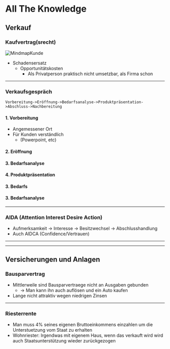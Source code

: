 # All The Knowledge
## Verkauf
### Kaufvertrag(srecht)
![MindmapKunde](Year_2/BWL/resources/MindmapKunde.png)
* Schadensersatz
    - Opportunitätskosten
        * Als Privatperson praktisch nicht umsetzbar, als Firma schon

_________________________

### Verkaufsgespräch
```sequence
Vorbereitung->Eröffnung->Bedarfsanalyse->Produktpräsentation->Abschluss->Nachbereitung
```
#### 1. Vorbereitung
* Angemessener Ort
* Für Kunden verständlich
    - (Powerpoint, etc)

#### 2. Eröffnung
#### 3. Bedarfsanalyse
#### 4. Produktpräsentation
#### 3. Bedarfs
#### 3. Bedarfsanalyse
________________________

### AIDA (Attention Interest Desire Action)
* Aufmerksamkeit -> Interesse -> Besitzwechsel -> Abschlusshandlung
* Auch AIDCA (Confidence/Vertrauen)

________________________
________________________

## Versicherungen und Anlagen

### Bausparvertrag
* Mittlerweile sind Bausparvertraege nicht an Ausgaben gebunden  
    - -> Man kann ihn auch auflösen und ein Auto kaufen
*  Lange nicht attraktiv wegen niedrigen Zinsen

________________________

### Riesterrente
* Man muss 4% seines eigenen Bruttoeinkommens einzahlen um die Unterstuetzung vom Staat zu erhalten
* Wohnriester: Irgendwas mit eigenem Haus, wenn das verkauft wird wird auch Staatsunterstützung wieder zurückgezogen